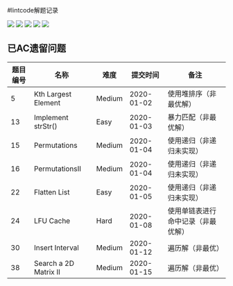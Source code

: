 #lintcode解题记录

![](https://img.shields.io/badge/1-Naive-blue.svg)
![](https://img.shields.io/badge/35-Easy-green.svg)
![](https://img.shields.io/badge/19-Medium-yellow.svg)
![](https://img.shields.io/badge/2-Hard-red.svg)
![](https://img.shields.io/badge/0-Super-orange.svg)

## 已AC遗留问题

| 题目编号 | 名称 | 难度 | 提交时间 | 备注 |
| ------ | ------ | ------ |------ |------ |
| 5 |  Kth Largest Element | Medium | 2020-01-02 | 使用堆排序（非最优解） |
| 13 |  Implement strStr() | Easy | 2020-01-03 | 暴力匹配（非最优解） |
| 15 |  Permutations | Medium | 2020-01-04 | 使用递归（非递归未实现） |
| 16 |  PermutationsII | Medium | 2020-01-04 | 使用递归（非递归未实现） |
| 22 |  Flatten List | Easy | 2020-01-05 | 使用递归（非递归未实现） |
| 24 | LFU Cache | Hard | 2020-01-08 | 使用单链表进行命中记录（非最优解）|
| 30 | Insert Interval | Medium | 2020-01-12 | 遍历解（非最优）|
| 38 | Search a 2D Matrix II | Medium | 2020-01-15 | 遍历解（非最优）|